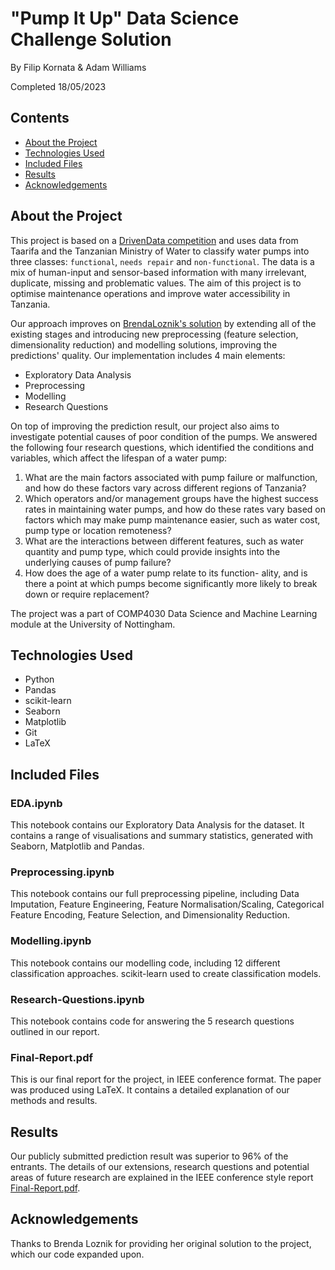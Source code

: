 # "Pump It Up" Data Science Challenge Solution
By Filip Kornata & Adam Williams

Completed 18/05/2023

## Contents
- [About the Project](#about-the-project)
- [Technologies Used](#technologies-used)
- [Included Files](#included-files)
- [Results](#results)
- [Acknowledgements](#acknowledgements)

## About the Project

This project is based on a [DrivenData competition](https://www.drivendata.org/competitions/7/pump-it-up-data-mining-the-water-table/) and uses data from Taarifa and the Tanzanian Ministry of Water to classify water pumps into three classes: `functional`, `needs repair` and `non-functional`. The data is a mix of human-input and sensor-based information with many irrelevant, duplicate, missing and problematic values. The aim of this project is to optimise maintenance operations and improve water accessibility in Tanzania.

Our approach improves on [BrendaLoznik's solution](https://github.com/BrendaLoznik/waterpumps/tree/main) by extending all of the existing stages and introducing new preprocessing (feature selection, dimensionality reduction) and modelling solutions, improving the predictions' quality. Our implementation includes 4 main elements:
- Exploratory Data Analysis
- Preprocessing
- Modelling
- Research Questions

On top of improving the prediction result, our project also aims to investigate potential causes of poor condition of the pumps. We answered the following four research questions, which identified the conditions and variables, which affect the lifespan of a water pump:
1. What are the main factors associated with pump failure or malfunction, and how do these factors vary across different regions of Tanzania?
2. Which operators and/or management groups have the highest success rates in maintaining water pumps, and how do these rates vary based on factors which may make pump maintenance easier, such as water cost, pump type or location remoteness?
3. What are the interactions between different features, such as water quantity and pump type, which could provide insights into the underlying causes of pump failure?
4. How does the age of a water pump relate to its function- ality, and is there a point at which pumps become significantly more likely to break down or require replacement?

The project was a part of COMP4030 Data Science and Machine Learning module at the University of Nottingham.

## Technologies Used
- Python
- Pandas
- scikit-learn
- Seaborn
- Matplotlib
- Git
- LaTeX

## Included Files
### EDA.ipynb
This notebook contains our Exploratory Data Analysis for the dataset. It contains a range of visualisations and summary statistics, generated with Seaborn, Matplotlib and Pandas.

### Preprocessing.ipynb
This notebook contains our full preprocessing pipeline, including Data Imputation, Feature Engineering, Feature Normalisation/Scaling, Categorical Feature Encoding, Feature Selection, and Dimensionality Reduction.

### Modelling.ipynb
This notebook contains our modelling code, including 12 different classification approaches. scikit-learn used to create classification models.

### Research-Questions.ipynb
This notebook contains code for answering the 5 research questions outlined in our report.

### Final-Report.pdf
This is our final report for the project, in IEEE conference format. The paper was produced using LaTeX. It contains a detailed explanation of our methods and results.

## Results
Our publicly submitted prediction result was superior to 96% of the entrants. The details of our extensions, research questions and potential areas of future research are explained in the IEEE conference style report [Final-Report.pdf](Final-Report.pdf).

## Acknowledgements
Thanks to Brenda Loznik for providing her original solution to the project, which our code expanded upon.
